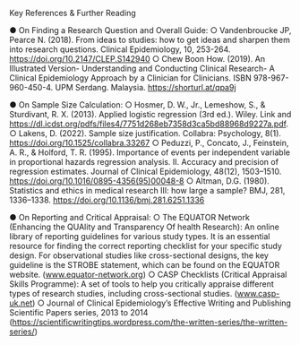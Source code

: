 Key References & Further Reading

●	On Finding a Research Question and Overall Guide:
○	Vandenbroucke JP, Pearce N. (2018). From ideas to studies: how to get ideas and sharpen them into research questions. Clinical Epidemiology, 10, 253-264. https://doi.org/10.2147/CLEP.S142940
○	Chew Boon How. (2019). An Illustrated Version- Understanding and Conducting Clinical Research- A Clinical Epidemiology Approach by a Clinician for Clinicians. ISBN 978-967-960-450-4. UPM Serdang. Malaysia. https://shorturl.at/qpa9j 

●	On Sample Size Calculation:
○	Hosmer, D. W., Jr., Lemeshow, S., & Sturdivant, R. X. (2013). Applied logistic regression (3rd ed.). Wiley. Link and https://dl.icdst.org/pdfs/files4/7751d268eb7358d3ca5bd88968d9227a.pdf. 
○	Lakens, D. (2022). Sample size justification. Collabra: Psychology, 8(1). https://doi.org/10.1525/collabra.33267 
○	Peduzzi, P., Concato, J., Feinstein, A. R., & Holford, T. R. (1995). Importance of events per independent variable in proportional hazards regression analysis. II. Accuracy and precision of regression estimates. Journal of Clinical Epidemiology, 48(12), 1503–1510. https://doi.org/10.1016/0895-4356(95)00048-8
○	Altman, D.G. (1980). Statistics and ethics in medical research III: how large a sample? BMJ, 281, 1336–1338. https://doi.org/10.1136/bmj.281.6251.1336

●	On Reporting and Critical Appraisal:
○	The EQUATOR Network (Enhancing the QUAlity and Transparency Of health Research): An online library of reporting guidelines for various study types. It is an essential resource for finding the correct reporting checklist for your specific study design. For observational studies like cross-sectional designs, the key guideline is the STROBE statement, which can be found on the EQUATOR website. (www.equator-network.org)
○	CASP Checklists (Critical Appraisal Skills Programme): A set of tools to help you critically appraise different types of research studies, including cross-sectional studies. (www.casp-uk.net) 
○	Journal of Clinical Epidemiology’s Effective Writing and Publishing Scientific Papers series, 2013 to 2014 (https://scientificwritingtips.wordpress.com/the-written-series/the-written-series/) 
